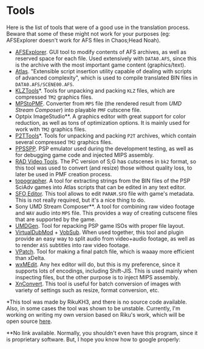 # Tools
Here is the list of tools that were of a good use in the translation process. Beware that some of these might not work for your purposes (eg: AFSExplorer doesn't work for AFS files in Chaos;Head Noah).
- [AFSExplorer](https://gbatemp.net/download/afs-explorer.33237/). GUI tool to modify contents of AFS archives, as well as reserved space for each file. Used extensively with `DATA0.AFS`, since this is the archive with the most important game content (graphics/text).
- [Atlas](https://www.romhacking.net/utilities/224/). "Extensible script insertion utility capable of dealing with scripts of advanced complexity", which is used to compile translated BIN files in `DATA0.AFS/SCENE00.AFS`.
- [KLZTools](http://www.pspx.ru/forum/showthread.php?p=1091355)\*. Tools for unpacking and packing `KLZ` files, which are compressed `TM2` graphics files.
- [MPStoPMF](http://forums.qj.net/psp-homebrew-hacks-discussion/62219-mps-pmf-converter-tool.html). Converter from `MPS` file (the rendered result from *UMD Stream Composer*) into playable `PMF` cutscene file.
- Optpix ImageStudio\*\*. A graphics editor with great support for color reduction, as well as tons of optimization options. It is mainly used for work with `TM2` graphics files.
- [P2TTools](http://www.pspx.ru/forum/showthread.php?p=1091355)\*. Tools for unpacking and packing `P2T` archives, which contain several compressed `TM2` graphics files.
- [PPSSPP](https://www.ppsspp.org/). PSP emulator used during the development testing, as well as for debugging game code and injected MIPS assembly.
- [RAD Video Tools](http://www.radgametools.com/bnkdown.htm). The PC version of S;G has cutscenes in `bk2` format, so this tool was used to convert (and resize) those without quality loss, to later be used in PMF creation process.
- [topographer](https://github.com/HaselLoyance/criware-tools/tree/master/topographer). A tool for extracting strings from the BIN files of the PSP SciAdv games into Atlas scripts that can be edited in any text editor.
- [SFO Editor](https://sites.google.com/site/theleecherman/sfoeditor). This tool allows to edit `PARAM.SFO` file with game's metadata. This is not really required, but it's a nice thing to do.
- Sony UMD Stream Composer\*\*. A tool for combining raw video footage and `WAV` audio into `MPS` file. This provides a way of creating cutscene files that are supported by the game.
- [UMDGen](http://www.psx-place.com/threads/umd-gen-4-00.10340/). Tool for repacking PSP game ISOs with proper file layout.
- [VirtualDubMod](http://virtualdubmod.sourceforge.net/) + [VobSub](https://www.videohelp.com/software/VobSub). When used together, this tool and plugin provide an easy way to split audio from video+audio footage, as well as to render `ASS` subtitles into raw video footage.
- [VPatch](https://www.tibed.net/vpatch/). Tool for making a final patch file, which is waaay more efficient than xDelta.
- [wxMEdit](https://wxmedit.github.io/). Any hex editor will do, but this is my preference, since it supports lots of encodings, including Shift-JIS. This is used mainly when inspecting files, but the other purpose is to inject MIPS assembly.
- [XnConvert](https://www.xnview.com/en/xnconvert/). This tool is useful for batch conversion of images with variety of settings such as resize, format conversion, etc.

\*This tool was made by RikuKH3, and there is no source code available. Also, in some cases the tool was shown to be unstable. Currently, I'm working on writing my own version based on Riku's work, which will be open source [here](https://github.com/HaselLoyance/criware-tools).

\*\*No link available. Normally, you shouldn't even have this program, since it is proprietary software. But, I hope you know how to google properly:

